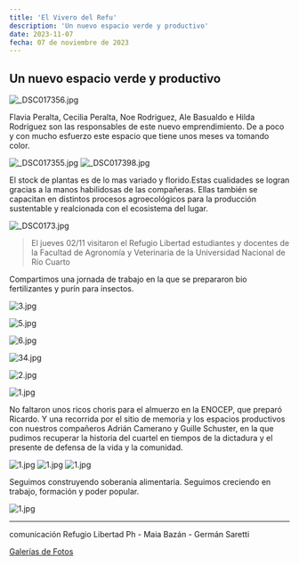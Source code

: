 ```yaml
---
title: 'El Vivero del Refu'
description: 'Un nuevo espacio verde y productivo'
date: 2023-11-07
fecha: 07 de noviembre de 2023
---
```


## Un nuevo espacio verde y productivo

![_DSC017356.jpg](/assets/images/2023-11-07-el-vivero-del-refu/upload_1f0d025ad4c6479e2f8895e01f571e8d.jpg)

Flavia Peralta, Cecilia Peralta, Noe Rodriguez, Ale Basualdo e Hilda Rodríguez son las responsables de este nuevo emprendimiento. De a poco y con mucho esfuerzo este espacio que tiene unos meses va tomando color.

![_DSC017355.jpg](/assets/images/2023-11-07-el-vivero-del-refu/upload_95d60c50d0320e29fe15fb05c977542e.jpg)
![_DSC017398.jpg](/assets/images/2023-11-07-el-vivero-del-refu/upload_70dd9b788bfdeff08cce33cd59ac8eb6.jpg)

El stock de plantas es de lo mas variado y florido.Estas cualidades se logran gracias a la manos habilidosas de las compañeras.
Ellas también se capacitan en distintos procesos agroecológicos para la producción sustentable y realcionada con el ecosistema del lugar.

![_DSC0173.jpg](/assets/images/2023-11-07-el-vivero-del-refu/upload_cd87be8f54ad710d19f8063e72341f02.jpg)

> El jueves 02/11 visitaron el Refugio Libertad estudiantes y docentes de la Facultad de Agronomía y Veterinaria de la Universidad Nacional de Río Cuarto


Compartimos una jornada de trabajo en la que se prepararon bio fertilizantes y purín para insectos.

![3.jpg](/assets/images/2023-11-07-el-vivero-del-refu/upload_26c6986d75b5025621b4177a81597d12.jpg)

![5.jpg](/assets/images/2023-11-07-el-vivero-del-refu/upload_0d62f2cec46334b724db700913e28077.jpg)

![6.jpg](/assets/images/2023-11-07-el-vivero-del-refu/upload_3f8a2f8602a5133ec19a8b6280b1c552.jpg)

![34.jpg](/assets/images/2023-11-07-el-vivero-del-refu/upload_2567ff8a50e1e923b8abbcd9563db2e1.jpg)

![2.jpg](/assets/images/2023-11-07-el-vivero-del-refu/upload_911859c6231c79696cdfca29b7fbc43c.jpg)

![1.jpg](/assets/images/2023-11-07-el-vivero-del-refu/upload_1d0e5f48e8c9819ed6e3715b8a5e715a.jpg)

No faltaron unos ricos choris para el almuerzo en la ENOCEP, que preparó Ricardo. Y una recorrida por el sitio de memoria y los espacios productivos con nuestros compañeros Adrián Camerano y Guille Schuster, en la que pudimos recuperar la historia del cuartel en tiempos de la dictadura y el presente de defensa de la vida y la comunidad.

![1.jpg](/assets/images/2023-11-07-el-vivero-del-refu/upload_30b651e12c27c7d7407b10eb27b4fab9.jpg)
![1.jpg](/assets/images/2023-11-07-el-vivero-del-refu/upload_62b95e21fd11fa5b333e12fa7e3240c0.jpg)
![1.jpg](/assets/images/2023-11-07-el-vivero-del-refu/upload_b522797b094e48fae63892c5912d2866.jpg)

Seguimos construyendo soberanía alimentaria.
Seguimos creciendo en trabajo, formación y poder popular.

![1.jpg](/assets/images/2023-11-07-el-vivero-del-refu/msg1266697745-163320.jpg)

---

comunicación Refugio Libertad
Ph - Maia Bazán - Germán Saretti

[Galerías de Fotos](https://refugio.libre.org.ar/fotos/2023-11-07-el-vivero-del-refu.html)

